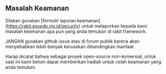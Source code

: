 ## Masalah Keamanan

Silakan gunakan [formulir laporan keamanan] (https://rakit.esyede.my.id/security) untuk
melaporkan kepada kami masalah keamanan apa pun yang anda temukan di rakit framework.

JANGAN gunakan github issue atau di forum publik karena akan menyebabkan
lebih banyak kerusakan dibandingkan manfaat.

Harap dicatat bahwa sebagai proyek open-source non-komersial, untuk saat ini kami
belum dapat memberikan hadiah untuk celah keamanan yang anda temukan.

